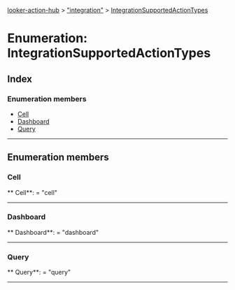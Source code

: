 [looker-action-hub](../README.md) > ["integration"](../modules/_integration_.md) > [IntegrationSupportedActionTypes](../enums/_integration_.integrationsupportedactiontypes.md)



# Enumeration: IntegrationSupportedActionTypes

## Index

### Enumeration members

* [Cell](_integration_.integrationsupportedactiontypes.md#cell)
* [Dashboard](_integration_.integrationsupportedactiontypes.md#dashboard)
* [Query](_integration_.integrationsupportedactiontypes.md#query)



---
## Enumeration members
<a id="cell"></a>

###  Cell

** Cell**:    = "cell"






___

<a id="dashboard"></a>

###  Dashboard

** Dashboard**:    = "dashboard"






___

<a id="query"></a>

###  Query

** Query**:    = "query"






___


